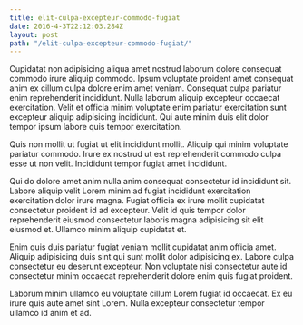 ```yaml
---
title: elit-culpa-excepteur-commodo-fugiat
date: 2016-4-3T22:12:03.284Z
layout: post
path: "/elit-culpa-excepteur-commodo-fugiat/"
---
```


Cupidatat non adipisicing aliqua amet nostrud laborum dolore consequat commodo irure aliquip commodo. Ipsum voluptate proident amet consequat anim ex cillum culpa dolore enim amet veniam. Consequat culpa pariatur enim reprehenderit incididunt. Nulla laborum aliquip excepteur occaecat exercitation. Velit et officia minim voluptate enim pariatur exercitation sunt excepteur aliquip adipisicing incididunt. Qui aute minim duis elit dolor tempor ipsum labore quis tempor exercitation.

Quis non mollit ut fugiat ut elit incididunt mollit. Aliquip qui minim voluptate pariatur commodo. Irure ex nostrud ut est reprehenderit commodo culpa esse ut non velit. Incididunt tempor fugiat amet incididunt.

Qui do dolore amet anim nulla anim consequat consectetur id incididunt sit. Labore aliquip velit Lorem minim ad fugiat incididunt exercitation exercitation dolor irure magna. Fugiat officia ex irure mollit cupidatat consectetur proident id ad excepteur. Velit id quis tempor dolor reprehenderit eiusmod consectetur laboris magna adipisicing sit elit eiusmod et. Ullamco minim aliquip cupidatat et.

Enim quis duis pariatur fugiat veniam mollit cupidatat anim officia amet. Aliquip adipisicing duis sint qui sunt mollit dolor adipisicing ex. Labore culpa consectetur eu deserunt excepteur. Non voluptate nisi consectetur aute id consectetur minim occaecat reprehenderit dolore enim quis fugiat proident.

Laborum minim ullamco eu voluptate cillum Lorem fugiat id occaecat. Ex eu irure quis aute amet sint Lorem. Nulla excepteur consectetur tempor ullamco id anim et ad.